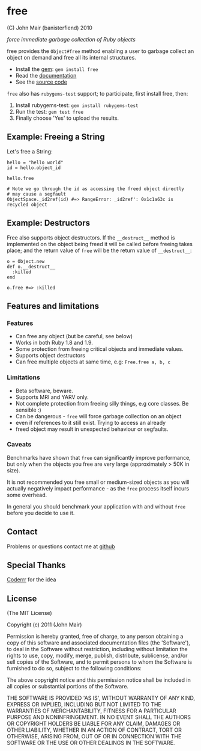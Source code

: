 free
=====

(C) John Mair (banisterfiend) 2010

_force immediate garbage collection of Ruby objects_

free provides the `Object#free` method enabling a user to garbage
collect an object on demand and free all its internal structures.

* Install the [gem](https://rubygems.org/gems/free): `gem install free`
* Read the [documentation](http://rdoc.info/github/banister/free/master/file/README.md)
* See the [source code](http://github.com/banister/free)

`free` also has `rubygems-test` support; to participate, first install
free, then:

1. Install rubygems-test: `gem install rubygems-test`
2. Run the test: `gem test free`
3. Finally choose 'Yes' to upload the results. 

Example: Freeing a String
-------------------------

Let's free a String:

    hello = "hello world"
    id = hello.object_id

    hello.free

    # Note we go through the id as accessing the freed object directly
    # may cause a segfault
    ObjectSpace._id2ref(id) #=> RangeError: _id2ref': 0x1c1a63c is recycled object 


Example: Destructors
--------------------

Free also supports object destructors. If the `__destruct__` method is
implemented on the object being freed it will be called before freeing
takes place; and the return value of `free` will be the return value of `__destruct__`:

    o = Object.new
    def o.__destruct__
      :killed
    end

    o.free #=> :killed

Features and limitations
-------------------------

### Features

* Can free any object (but be careful, see below)
* Works in both Ruby 1.8 and 1.9.
* Some protection from freeing critical objects and immediate values.
* Supports object destructors
* Can free multiple objects at same time, e.g: `Free.free a, b, c`

### Limitations

* Beta software, beware.
* Supports MRI and YARV only.
* Not complete protection from freeing silly things, e.g core classes. Be sensible :)
* Can be dangerous - `free` will force garbage collection on an object
* even if references to it still exist. Trying to access an already
* freed object may result in unexpected behaviour or segfaults.

### Caveats

Benchmarks have shown that `free` can significantly improve performance, but only
when the objects you free are very large (approximately > 50K
in size).

It is not recommended you free small or medium-sized objects as you will
actually negatively impact performance - as the `free` process itself
incurs some overhead.

In general you should benchmark your application with and without
`free` before you decide to use it.
  
Contact
-------

Problems or questions contact me at [github](http://github.com/banister)

Special Thanks
--------------

[Coderrr](http://coderrr.wordpress.com) for the idea


License
-------

(The MIT License) 

Copyright (c) 2011 (John Mair)

Permission is hereby granted, free of charge, to any person obtaining
a copy of this software and associated documentation files (the
'Software'), to deal in the Software without restriction, including
without limitation the rights to use, copy, modify, merge, publish,
distribute, sublicense, and/or sell copies of the Software, and to
permit persons to whom the Software is furnished to do so, subject to
the following conditions:

The above copyright notice and this permission notice shall be
included in all copies or substantial portions of the Software.

THE SOFTWARE IS PROVIDED 'AS IS', WITHOUT WARRANTY OF ANY KIND,
EXPRESS OR IMPLIED, INCLUDING BUT NOT LIMITED TO THE WARRANTIES OF
MERCHANTABILITY, FITNESS FOR A PARTICULAR PURPOSE AND NONINFRINGEMENT.
IN NO EVENT SHALL THE AUTHORS OR COPYRIGHT HOLDERS BE LIABLE FOR ANY
CLAIM, DAMAGES OR OTHER LIABILITY, WHETHER IN AN ACTION OF CONTRACT,
TORT OR OTHERWISE, ARISING FROM, OUT OF OR IN CONNECTION WITH THE
SOFTWARE OR THE USE OR OTHER DEALINGS IN THE SOFTWARE.
